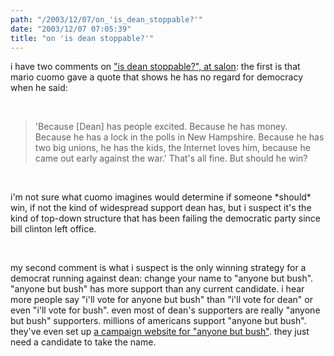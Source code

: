 ```yaml
---
path: "/2003/12/07/on_'is_dean_stoppable?'" 
date: "2003/12/07 07:05:39" 
title: "on 'is dean stoppable?'" 
---
```

<p>i have two comments on <a href="http://www.salon.com/news/feature/2003/12/05/dean/">"is dean stoppable?", at salon</a>: the first is that mario cuomo gave a quote that shows he has no regard for democracy when he said:</p><br><blockquote>'Because [Dean] has people excited. Because he has money. Because he has a lock in the polls in New Hampshire. Because he has two big unions, he has the kids, the Internet loves him, because he came out early against the war.' That's all fine. But should he win?</blockquote><br><p>i'm not sure what cuomo imagines would determine if someone *should* win, if not the kind of widespread support dean has, but i suspect it's the kind of top-down structure that has been failing the democratic party since bill clinton left office.</p><br><p>my second comment is what i suspect is the only winning strategy for a democrat running against dean: change your name to "anyone but bush". "anyone but bush" has more support than any current candidate. i hear more people say "i'll vote for anyone but bush" than "i'll vote for dean" or even "i'll vote for bush". even most of dean's supporters are really "anyone but bush" supporters. millions of americans support "anyone but bush". they've even set up <a href="http://anyonebutbush.org/">a campaign website for "anyone but bush"</a>. they just need a candidate to take the name.</p>